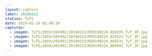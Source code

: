 ```yaml
---
layout: capture
label: 20190223
station: TLP1
date: 2019-02-24 02:49:39
capturas:
  - imagem: TLP1/2019/201902/20190223/M20190224_024939_TLP_1P.jpg
  - imagem: TLP1/2019/201902/20190223/M20190224_025422_TLP_1P.jpg
  - imagem: TLP1/2019/201902/20190223/M20190224_064531_TLP_1P.jpg
  - imagem: TLP1/2019/201902/20190223/M20190224_065942_TLP_1P.jpg
---
```

